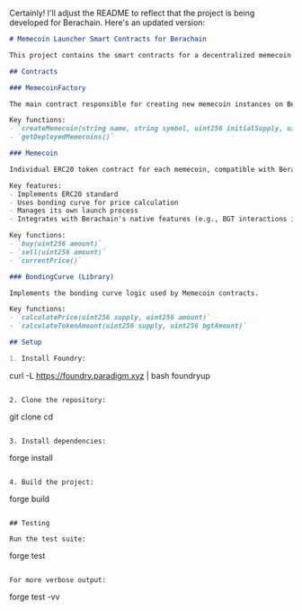 Certainly! I'll adjust the README to reflect that the project is being developed for Berachain. Here's an updated version:

```markdown
# Memecoin Launcher Smart Contracts for Berachain

This project contains the smart contracts for a decentralized memecoin launcher platform built using Foundry and designed for deployment on Berachain. Users can create, buy, and sell memecoins using a bonding curve mechanism, leveraging Berachain's unique features.

## Contracts

### MemecoinFactory

The main contract responsible for creating new memecoin instances on Berachain.

Key functions:
- `createMemecoin(string name, string symbol, uint256 initialSupply, uint256 targetMarketCap)`
- `getDeployedMemecoins()`

### Memecoin

Individual ERC20 token contract for each memecoin, compatible with Berachain's EVM.

Key features:
- Implements ERC20 standard
- Uses bonding curve for price calculation
- Manages its own launch process
- Integrates with Berachain's native features (e.g., BGT interactions if applicable)

Key functions:
- `buy(uint256 amount)`
- `sell(uint256 amount)`
- `currentPrice()`

### BondingCurve (Library)

Implements the bonding curve logic used by Memecoin contracts.

Key functions:
- `calculatePrice(uint256 supply, uint256 amount)`
- `calculateTokenAmount(uint256 supply, uint256 bgtAmount)`

## Setup

1. Install Foundry:
   ```
curl -L https://foundry.paradigm.xyz | bash
foundryup
   ```

2. Clone the repository:
   ```
git clone <your-repo-url>
cd <your-repo-name>
   ```

3. Install dependencies:
   ```
forge install
   ```

4. Build the project:
   ```
forge build
   ```

## Testing

Run the test suite:

```
forge test
```

For more verbose output:

```
forge test -vv
```
